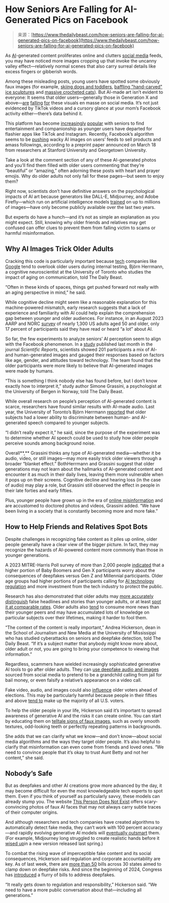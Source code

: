 <!--yml
category: 未分类
date: 2024-05-29 12:37:33
-->

# How Seniors Are Falling for AI-Generated Pics on Facebook

> 来源：[https://www.thedailybeast.com/how-seniors-are-falling-for-ai-generated-pics-on-facebook](https://www.thedailybeast.com/how-seniors-are-falling-for-ai-generated-pics-on-facebook)

As [AI](http://thedailybeast.com/keyword/artificial-intelligence)-generated content proliferates online and clutters [social media](http://thedailybeast.com/keyword/social-media) feeds, you may have noticed more images cropping up that invoke the uncanny valley effect—relatively normal scenes that also carry surreal details like excess fingers or gibberish words.

Among these misleading posts, young users have spotted some obviously faux images (for example, [skiing dogs and toddlers](https://twitter.com/venturetwins/status/1759672393965199755/photo/1), [baffling "hand-carved" ice sculptures](https://www.facebook.com/photo/?fbid=6942119619206100&set=a.243501512401311) and [massive crocheted cats](https://www.tiktok.com/@alyssawallen/video/7289254442304720174?_r=1&_t=8kEtEdvsOiZ)). But AI-made art isn’t evident to everyone: It seems that older users—generally those in Generation X and above—[are](https://www.tiktok.com/@sidemoneytom/video/7323392578731281710) [falling](https://twitter.com/venturetwins/status/1759671881404452983) [for](https://www.tiktok.com/@alyssawallen/video/7289254442304720174?_r=1&_t=8kEtEdvsOiZ) these visuals en masse on social media. It’s not just evidenced by TikTok videos and a cursory glance at your mom’s Facebook activity either—there’s data behind it.

This platform has become [increasingly](https://apnews.com/article/facebook-teenagers-tiktok-instagram-young-adults-fc9f6daa605e7c7f6fd5f4eaa90141fa) [popular](https://www.ncbi.nlm.nih.gov/pmc/articles/PMC8049997/) with seniors to find entertainment and companionship as younger users have departed for flashier apps like TikTok and Instagram. Recently, Facebook’s algorithm seems to be [pushing](https://cyber.fsi.stanford.edu/io/news/ai-spam-accounts-build-followers?ref=404media.co) wacky AI images on users’ feeds to sell products and amass followings, according to a preprint paper announced on March 18 from researchers at Stanford University and Georgetown University.

Take a look at the comment section of any of these AI-generated photos and you’ll find them filled with older users commenting that they’re “beautiful” or “amazing,” often adorning these posts with heart and prayer emojis. Why do older adults not only fall for these pages—but seem to enjoy them?

Right now, scientists don’t have definitive answers on the psychological impacts of AI art because generators like DALL-E, Midjourney, and Adobe Firefly—which run on artificial intelligence models [trained](https://www.artnews.com/art-news/news/midjourney-ai-artists-database-1234691955/) on up to millions of images—have only become publicly available over the last two years.

But experts do have a hunch—and it’s not as simple an explanation as you might expect. Still, knowing why older friends and relatives may get confused can offer clues to prevent them from falling victim to scams or harmful misinformation.

## Why AI Images Trick Older Adults

Cracking this code is particularly important because [tech](http://thedailybeast.com/keyword/technology) companies like [Google](http://thedailybeast.com/keyword/google) tend to overlook older users during internal testing, Björn Herrmann, a cognitive neuroscientist at the University of Toronto who studies the impact of aging on communication, told The Daily Beast.

“Often in these kinds of spaces, things get pushed forward not really with an aging perspective in mind,” he said.

While cognitive decline might seem like a reasonable explanation for this machine-powered mismatch, early research suggests that a lack of experience and familiarity with AI could help explain the comprehension gap between younger and older audiences. For instance, in an August 2023 AARP and NORC [survey](https://www.norc.org/research/library/older-adults-express-mixed-views-artificial-intelligence.html#:~:text=An%20August%20Foresight%2050%2B%20Omnibus,were%20very%20familiar%20with%20it.) of nearly 1,300 US adults aged 50 and older, only 17 percent of participants said they have read or heard “a lot” about AI.

So far, the few experiments to analyze seniors’ AI perception seem to align with the Facebook phenomenon. In a [study](https://www.ncbi.nlm.nih.gov/pmc/articles/PMC10876601/) published last month in the journal *Scientific Reports*, scientists showed 201 participants a mix of AI- and human-generated images and gauged their responses based on factors like age, gender, and attitudes toward technology. The team found that the older participants were more likely to believe that AI-generated images were made by humans.

“This is something I think nobody else has found before, but I don’t know exactly how to interpret it,” study author Simone Grassini, a psychologist at the University of Bergen in Norway, told The Daily Beast.

While overall research on people’s perception of AI-generated content is scarce, researchers have found similar results with AI-made audio. Last year, the University of Toronto’s Björn Herrmann [reported](https://link.springer.com/article/10.1007/s10772-023-10027-y) that older subjects had a lower ability to discriminate between human- and AI-generated speech compared to younger subjects.

“I didn’t really expect it,” he said, since the purpose of the experiment was to determine whether AI speech could be used to study how older people perceive sounds among background noise.

Overall**,** Grassini thinks any type of AI-generated media—whether it be audio, video, or still images—may more easily trick older viewers through a broader “blanket effect.” BothHerrmann and Grassini suggest that older generations may not learn about the hallmarks of AI-generated content and encounter it as much in their daily lives, leaving them more vulnerable when it pops up on their screens. Cognitive decline and hearing loss (in the case of audio) may play a role, but Grassini still observed the effect in people in their late forties and early fifties.

Plus, younger people have grown up in the era of [online misinformation](https://www.thedailybeast.com/the-biden-deepfake-robocall-is-just-the-start-of-our-ai-election-hell) and are accustomed to doctored photos and videos, Grassini added. “We have been living in a society that is constantly becoming more and more fake.”

## How to Help Friends and Relatives Spot Bots

Despite challenges in recognizing fake content as it piles up online, older people generally have a clear view of the bigger picture. In fact, they may recognize the hazards of AI-powered content more commonly than those in younger generations.

A 2023 MITRE-Harris Poll survey of more than 2,000 people [indicated](https://www.mitre.org/focus-areas/artificial-intelligence/ai-trends) that a higher portion of Baby Boomers and Gen X participants worry about the consequences of deepfakes versus Gen Z and Millennial participants. Older age groups had higher portions of participants calling for [AI technology regulation](https://www.thedailybeast.com/why-the-government-should-regulate-ai-like-we-do-drugs-and-guns) and more investment from the tech industry to protect the public.

Research has also demonstrated that older adults may [more accurately distinguish](https://today.yougov.com/politics/articles/45855-americans-distinguish-real-fake-news-headline-poll) false headlines and stories than younger adults, or at least [spot it at comparable rates](https://news.ufl.edu/2022/05/aging-adults-fake-news/). Older adults also [tend](https://news.ufl.edu/2022/05/aging-adults-fake-news/) to consume more news than their younger peers and may have accumulated lots of knowledge on particular subjects over their lifetimes, making it harder to fool them.

“The context of the content is really important,” Andrea Hickerson, dean in the School of Journalism and New Media at the University of Mississippi who has studied cyberattacks on seniors and deepfake detection, told The Daily Beast. “If it’s a subject matter that anybody might know more about, older adult or not, you are going to bring your competence to viewing that information.”

Regardless, scammers have wielded increasingly sophisticated generative AI tools to go after older adults. They can [use deepfake audio and images](https://www.pcacares.org/news/senior-scams-beware-of-artificial-intelligence/) sourced from social media to pretend to be a grandchild calling from jail for bail money, or even falsify a relative’s appearance on a video call.

Fake video, audio, and images could also [influence](https://apnews.com/article/artificial-intelligence-elections-disinformation-chatgpt-bc283e7426402f0b4baa7df280a4c3fd) older voters ahead of elections. This may be particularly harmful because people in their fifties and above [tend to](https://www.pewresearch.org/politics/2023/07/12/voter-turnout-2018-2022/) make up the majority of all U.S. voters.

To help the older people in your life, Hickerson said it’s important to spread awareness of generative AI and the risks it can create online. You can start by educating them on [telltale signs of faux images](https://www.discovermagazine.com/technology/4-ways-to-spot-ai-generated-photos), such as overly smooth textures, odd-looking teeth or perfectly repeating patterns in backgrounds.

She adds that we can clarify what we know—and don’t know—about social media algorithms and the ways they target older people. It’s also helpful to clarify that misinformation can even come from friends and loved ones. “We need to convince people that it’s okay to trust Aunt Betty and not her content,” she said.

## Nobody’s Safe

But as deepfakes and other AI creations grow more advanced by the day, it may become difficult for even the most knowledgeable tech experts to spot them. Even if you think of yourself as particularly savvy, these models can already stump you. The website [This Person Does Not Exist](https://thispersondoesnotexist.com/) offers scary-convincing photos of faux AI faces that may not always carry subtle traces of their computer origins.

And although researchers and tech companies have created algorithms to automatically detect fake media, they can’t work with 100 percent accuracy—and rapidly evolving generative AI models will [eventually outsmart](https://www.theverge.com/2019/6/27/18715235/deepfake-detection-ai-algorithms-accuracy-will-they-ever-work) them. (For example, Midjourney long struggled to create realistic hands before it [wised up](https://hyperallergic.com/808778/ai-image-generators-finally-figured-out-hands/)in a new version released last spring.)

To combat the rising wave of imperceptible fake content and its social consequences, Hickerson said regulation and corporate accountability are key. As of last week, there are [more than 50](https://www.usatoday.com/story/news/politics/elections/2024/03/10/2024-election-ai-deepfake-regulation-slow/72877766007/) bills across 30 states aimed to clamp down on deepfake risks. And since the beginning of 2024, Congress has [introduced](https://www.brennancenter.org/our-work/research-reports/artificial-intelligence-legislation-tracker) a flurry of bills to address deepfakes.

“It really gets down to regulation and responsibility,” Hickerson said. “We need to have a more public conversation about that—including all generations.”